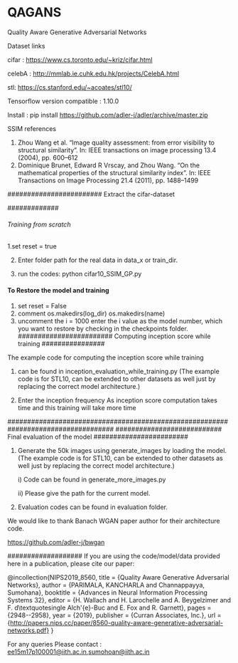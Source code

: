 # QAGANS
Quality Aware Generative Adversarial Networks


Dataset links


cifar : https://www.cs.toronto.edu/~kriz/cifar.html

celebA : http://mmlab.ie.cuhk.edu.hk/projects/CelebA.html

stl: https://cs.stanford.edu/~acoates/stl10/

Tensorflow version compatible : 1.10.0

Install : pip install https://github.com/adler-j/adler/archive/master.zip


SSIM references 
1. Zhou Wang et al. “Image quality assessment: from error visibility to structural similarity”.
In: IEEE transactions on image processing 13.4 (2004), pp. 600–612
2. Dominique Brunet, Edward R Vrscay, and Zhou Wang. “On the mathematical properties
of the structural similarity index”. In: IEEE Transactions on Image Processing 21.4
(2011), pp. 1488–1499

########################
Extract the cifar-dataset 

#############

######  Training from scratch #######
1.set reset = true

2. Enter folder path for the real data in data_x or train_dir.

3. run the codes: python cifar10_SSIM_GP.py

#### To Restore the model and training ########

1) set reset = False 
2) comment os.makedirs(log_dir)
		   os.makedirs(name)
3) uncomment the i = 1000 
   enter the i value as the model number, which you want to restore by checking in the checkpoints folder.
######################## Computing inception score while training ################

The example code for computing the inception score while training
 1) can be found in inception_evaluation_while_training.py (The example code is for STL10, can be extended to other datasets as well just by replacing the correct model architecture.)
 
 2) Enter the inception frequency
As inception score computation takes time and this training will take more time

###################################################################################
########################### Final evaluation of the model ########################
1. Generate the 50k images using generate_images by loading the model. (The example code is for STL10, can be extended to other datasets as well just by replacing the correct model architecture.)

   i) Code can be found in generate_more_images.py
   
   ii) Please give the path for the current model.
   
	
2. Evaluation codes can be found in evaluation folder.


We would like to thank Banach WGAN paper author for their architecture code.

https://github.com/adler-j/bwgan

###################
If you are using the code/model/data provided here in a publication, please cite our paper:


@incollection{NIPS2019_8560,
title = {Quality Aware Generative Adversarial Networks},
author = {PARIMALA, KANCHARLA and Channappayya, Sumohana},
booktitle = {Advances in Neural Information Processing Systems 32},
editor = {H. Wallach and H. Larochelle and A. Beygelzimer and F. d\textquotesingle Alch\'{e}-Buc and E. Fox and R. Garnett},
pages = {2948--2958},
year = {2019},
publisher = {Curran Associates, Inc.},
url = {http://papers.nips.cc/paper/8560-quality-aware-generative-adversarial-networks.pdf}
}


For any queries Please contact :
ee15m17p100001@iith.ac.in,sumohoan@iith.ac.in






